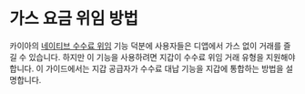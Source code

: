 # 가스 요금 위임 방법

카이아의 [네이티브 수수료 위임](https://docs.kaia.io/build/transactions/fee-delegation/) 기능 덕분에 사용자들은 디앱에서 가스 없이 거래를 즐길 수 있습니다. 하지만 이 기능을 사용하려면 지갑이 수수료 위임 거래 유형을 지원해야 합니다. 이 가이드에서는 지갑 공급자가 수수료 대납 기능을 지갑에 통합하는 방법을 설명합니다.

